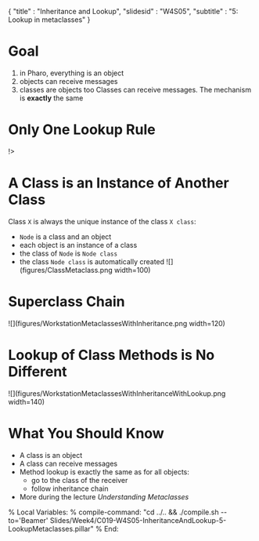 {"title" : "Inheritance and Lookup","slidesid" : "W4S05","subtitle" : "5: Lookup in metaclasses"}# Goal1. in Pharo, everything is an object1. objects can receive messages1. classes are objects tooClasses can receive messages. The mechanism is **exactly** the same# Only One Lookup Rule<!columns|width=100<!column|width=40The lookup starts in the **class** of the **receiver** then:- if the method is defined in the class, it is returned- otherwise the search continues in the superclass!><!column|width=50![](figures/LookupEssenceWithDoesNotUnderstand.png width=100)!>!># A Class is an Instance of Another ClassClass `X` is always the unique instance of the class `X class`:- `Node` is a class and an object- each object is an instance of a class- the class of `Node` is `Node class`- the class `Node class` is automatically created![](figures/ClassMetaclass.png width=100)# Superclass Chain![](figures/WorkstationMetaclassesWithInheritance.png width=120)# Lookup of Class Methods is No Different![](figures/WorkstationMetaclassesWithInheritanceWithLookup.png width=140)# What You Should Know- A class is an object- A class can receive messages- Method lookup is exactly the same as for all objects:  - go to the class of the receiver   - follow inheritance chain- More during the lecture _Understanding Metaclasses_%  Local Variables:%  compile-command: "cd ../.. && ./compile.sh --to='Beamer' Slides/Week4/C019-W4S05-InheritanceAndLookup-5-LookupMetaclasses.pillar"%  End: